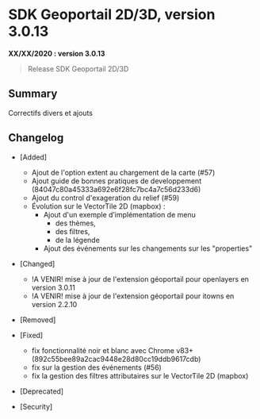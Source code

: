 # SDK Geoportail 2D/3D, version 3.0.13

**XX/XX/2020 : version 3.0.13**
> Release SDK Geoportail 2D/3D

## Summary

Correctifs divers et ajouts

## Changelog

* [Added]

	- Ajout de l'option extent au chargement de la carte (#57)
	- Ajout guide de bonnes pratiques de developpement (84047c80a45333a692e6f28fc7bc4a7c56d233d6)
	- Ajout du control d'exageration du relief (#59)
	- Évolution sur le VectorTile 2D (mapbox) :
		- Ajout d'un exemple d’implémentation de menu
			- des thèmes,
			- des filtres,
			- de la légende
		- Ajout des événements sur les changements sur les "properties"

* [Changed]

	- !A VENIR! mise à jour de l'extension géoportail pour openlayers en version 3.0.11
	- !A VENIR! mise à jour de l'extension géoportail pour itowns en version 2.2.10

* [Removed]

* [Fixed]

	- fix fonctionnalité noir et blanc avec Chrome v83+ (892c55bee89a2cac9448e28d80cc19ddb9617cdb)
	- fix sur la gestion des événements (#56)
	- fix la gestion des filtres attributaires sur le VectorTile 2D (mapbox)

* [Deprecated]

* [Security]
